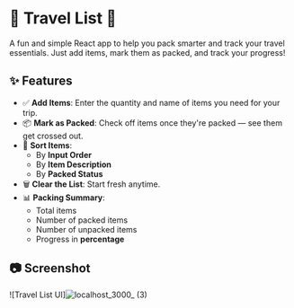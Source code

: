 # 🧳 Travel List 🧳

A fun and simple React app to help you pack smarter and track your travel essentials. Just add items, mark them as packed, and track your progress!

## ✨ Features

- ✅ **Add Items**: Enter the quantity and name of items you need for your trip.
- 📦 **Mark as Packed**: Check off items once they're packed — see them get crossed out.
- 🔀 **Sort Items**:
  - By **Input Order**
  - By **Item Description**
  - By **Packed Status**
- 🗑️ **Clear the List**: Start fresh anytime.
- 📊 **Packing Summary**:
  - Total items
  - Number of packed items
  - Number of unpacked items
  - Progress in **percentage**

## 📷 Screenshot

![Travel List UI]![localhost_3000_ (3)](https://github.com/user-attachments/assets/4fcc65ba-f19b-4fe9-8710-d7195c80f2e3)
